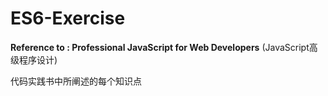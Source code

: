 # ES6-Exercise

 **Reference to : Professional JavaScript for Web Developers**  (JavaScript高级程序设计)
 
 代码实践书中所阐述的每个知识点
